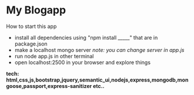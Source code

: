 <h1>My Blogapp</h1>
How to start this app<br>
<ul>
<li>install all dependencies using "npm install _____" that are in package.json</li>
<li>make a localhost mongo server <em>note: you can change server in app.js</em></li>
<li>run node app.js in other terminal</li>
<li>open localhost:2500 in your browser and explore things</li>


</ul>

<strong>tech: html,css,js,bootstrap,jquery,semantic_ui,nodejs,express,mongodb,mongoose,passport,express-sanitizer etc..</strong>
